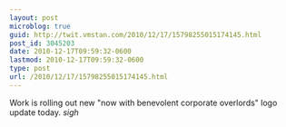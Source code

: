 ```yaml
---
layout: post
microblog: true
guid: http://twit.vmstan.com/2010/12/17/15798255015174145.html
post_id: 3045203
date: 2010-12-17T09:59:32-0600
lastmod: 2010-12-17T09:59:32-0600
type: post
url: /2010/12/17/15798255015174145.html
---
```

Work is rolling out new "now with benevolent corporate overlords" logo update today. *sigh*
